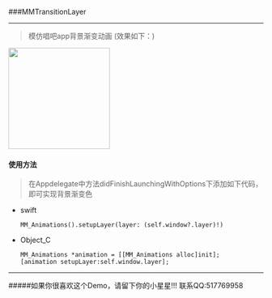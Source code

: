 ###MMTransitionLayer

------

>  模仿唱吧app背景渐变动画	(效果如下：)

<img src="https://ws3.sinaimg.cn/large/006tKfTcgy1fqoo8uwllig30hq0wsh6z.gif" width="200px" />

#### 使用方法

> 在Appdelegate中方法didFinishLaunchingWithOptions下添加如下代码，即可实现背景渐变色

- swift

  ```
  MM_Animations().setupLayer(layer: (self.window?.layer)!)
  ```

- Object_C

  ```
  MM_Animations *animation = [[MM_Animations alloc]init];
  [animation setupLayer:self.window.layer];
  ```

---

#####如果你很喜欢这个Demo，请留下你的小星星!!!    联系QQ:517769958
